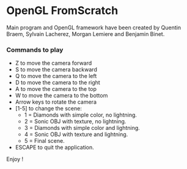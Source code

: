 # OpenGL FromScratch 
 
Main program and OpenGL framework have been created by Quentin Braem, Sylvain Lacherez, Morgan Lemiere and Benjamin Binet.

### Commands to play

* Z to move the camera forward 
* S to move the camera backward
* Q to move the camera to the left
* D to move the camera to the right
* A to move the camera to the top
* W to move the camera to the bottom
* Arrow keys to rotate the camera
* [1-5] to change the scene:
    * 1 = Diamonds with simple color, no lightning.
	* 2 = Sonic OBJ with texture, no lightning.
	* 3 = Diamonds with simple color and lightning.
	* 4 = Sonic OBJ with texture and lightning.
	* 5 = Final scene.
* ESCAPE to quit the application.

Enjoy !